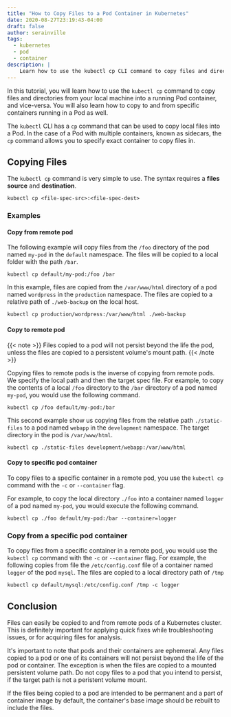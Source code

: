 ```yaml
---
title: "How to Copy Files to a Pod Container in Kubernetes"
date: 2020-08-27T23:19:43-04:00
draft: false
author: serainville
tags:
  - kubernetes
  - pod
  - container
description: |
    Learn how to use the kubectl cp CLI command to copy files and directories from your local machine into a container of a running pod.
---
```


In this tutorial, you will learn how to use the `kubectl cp` command to copy files and directories from your local machine into a running Pod container, and vice-versa. You will also learn how to copy to and from specific containers running in a Pod as well. 

The `kubectl` CLI has a `cp` command that can be used to copy local files into a Pod. In the case of a Pod with multiple containers, known as sidecars, the `cp` command allows you to specify exact container to copy files in.

## Copying Files
The `kubectl cp` command is very simple to use. The syntax requires a **files source** and **destination**. 
```shell
kubectl cp <file-spec-src>:<file-spec-dest>
```

### Examples
#### Copy from remote pod
The following example will copy files from the `/foo` directory of the pod named `my-pod` in the `default` namespace. The files will be copied to a local folder with the path `/bar`.

```shell
kubectl cp default/my-pod:/foo /bar
```

In this example, files are copied from the `/var/www/html` directory of a pod named `wordpress` in the `production` namespace. The files are copied to a relative path of `./web-backup` on the local host.

```shell
kubectl cp production/wordpress:/var/www/html ./web-backup
```

#### Copy to remote pod
{{< note >}}
Files copied to a pod will not persist beyond the life the pod, unless the files are copied to a persistent volume's mount path.
{{< /note >}}

Copying files to remote pods is the inverse of copying from remote pods. We specify the local path and then the target spec file. For example, to copy the contents of a local `/foo` directory to the `/bar` directory of a pod named `my-pod`, you would use the following command.
```shell
kubectl cp /foo default/my-pod:/bar
```
This second example show us copying files from the relative path `./static-files` to a pod named `webapp` in the `development` namespace. The target directory in the pod is `/var/www/html`.
```shell
kubectl cp ./static-files development/webapp:/var/www/html
```

#### Copy to specific pod container
To copy files to a specific container in a remote pod, you use the `kubectl cp` command with the `-c` or `--container` flag.

For example, to copy the local directory `./foo` into a container named `logger` of a pod named `my-pod`, you would execute the following command.
```shell
kubectl cp ./foo default/my-pod:/bar --container=logger
```

### Copy from a specific pod container
To copy files from a specific container in a remote pod, you would use the `kubectl cp` command with the `-c` or `--container` flag. For example, the following copies from file the `/etc/config.conf` file of a container named `logger` of the pod `mysql`. The files are copied to a local directory path of `/tmp`

```shell
kubectl cp default/mysql:/etc/config.conf /tmp -c logger
```

## Conclusion
Files can easily be copied to and from remote pods of a Kubernetes cluster. This is definitely important for applying quick fixes while troubleshooting issues, or for acquiring files for analysis. 

It's important to note that pods and their containers are ephemeral. Any files copied to a pod or one of its containers will not persist beyond the life of the pod or container. The exception is when the files are copied to a mounted persistent volume path. Do not copy files to a pod that you intend to persist, if the target path is not a peristent volume mount.

If the files being copied to a pod are intended to be permanent and a part of container image by default, the container's base image should be rebuilt to include the files.




